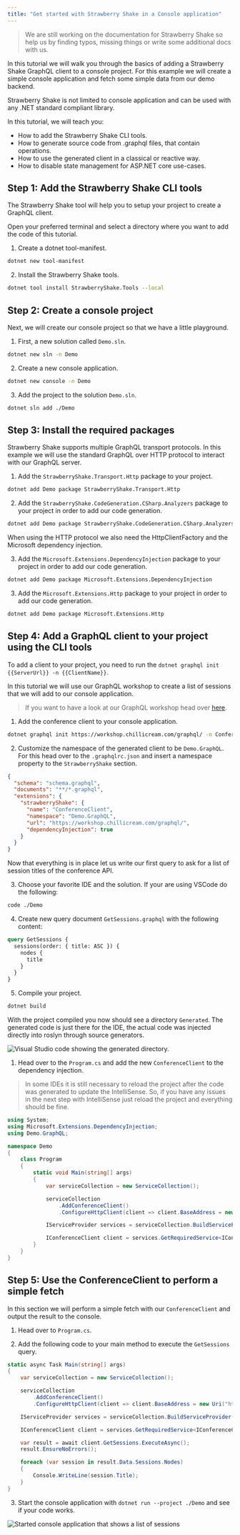 ```yaml
---
title: "Get started with Strawberry Shake in a Console application"
---
```


> We are still working on the documentation for Strawberry Shake so help us by finding typos, missing things or write some additional docs with us.

In this tutorial we will walk you through the basics of adding a Strawberry Shake GraphQL client to a console project. For this example we will create a simple console application and fetch some simple data from our demo backend.

Strawberry Shake is not limited to console application and can be used with any .NET standard compliant library.

In this tutorial, we will teach you:

- How to add the Strawberry Shake CLI tools.
- How to generate source code from .graphql files, that contain operations.
- How to use the generated client in a classical or reactive way.
- How to disable state management for ASP.NET core use-cases.

## Step 1: Add the Strawberry Shake CLI tools

The Strawberry Shake tool will help you to setup your project to create a GraphQL client.

Open your preferred terminal and select a directory where you want to add the code of this tutorial.

1. Create a dotnet tool-manifest.

```bash
dotnet new tool-manifest
```

2. Install the Strawberry Shake tools.

```bash
dotnet tool install StrawberryShake.Tools --local
```

## Step 2: Create a console project

Next, we will create our console project so that we have a little playground.

1. First, a new solution called `Demo.sln`.

```bash
dotnet new sln -n Demo
```

2. Create a new console application.

```bash
dotnet new console -n Demo
```

3. Add the project to the solution `Demo.sln`.

```bash
dotnet sln add ./Demo
```

## Step 3: Install the required packages

Strawberry Shake supports multiple GraphQL transport protocols. In this example we will use the standard GraphQL over HTTP protocol to interact with our GraphQL server.

1. Add the `StrawberryShake.Transport.Http` package to your project.

```bash
dotnet add Demo package StrawberryShake.Transport.Http
```

2. Add the `StrawberryShake.CodeGeneration.CSharp.Analyzers` package to your project in order to add our code generation.

```bash
dotnet add Demo package StrawberryShake.CodeGeneration.CSharp.Analyzers
```

When using the HTTP protocol we also need the HttpClientFactory and the Microsoft dependency injection.

3. Add the `Microsoft.Extensions.DependencyInjection` package to your project in order to add our code generation.

```bash
dotnet add Demo package Microsoft.Extensions.DependencyInjection
```

3. Add the `Microsoft.Extensions.Http` package to your project in order to add our code generation.

```bash
dotnet add Demo package Microsoft.Extensions.Http
```

## Step 4: Add a GraphQL client to your project using the CLI tools

To add a client to your project, you need to run the `dotnet graphql init {{ServerUrl}} -n {{ClientName}}`.

In this tutorial we will use our GraphQL workshop to create a list of sessions that we will add to our console application.

> If you want to have a look at our GraphQL workshop head over [here](https://github.com/ChilliCream/graphql-workshop).

1. Add the conference client to your console application.

```bash
dotnet graphql init https://workshop.chillicream.com/graphql/ -n ConferenceClient -p ./Demo
```

2. Customize the namespace of the generated client to be `Demo.GraphQL`. For this head over to the `.graphqlrc.json` and insert a namespace property to the `StrawberryShake` section.

```json
{
  "schema": "schema.graphql",
  "documents": "**/*.graphql",
  "extensions": {
    "strawberryShake": {
      "name": "ConferenceClient",
      "namespace": "Demo.GraphQL",
      "url": "https://workshop.chillicream.com/graphql/",
      "dependencyInjection": true
    }
  }
}
```

Now that everything is in place let us write our first query to ask for a list of session titles of the conference API.

3. Choose your favorite IDE and the solution. If your are using VSCode do the following:

```bash
code ./Demo
```

4. Create new query document `GetSessions.graphql` with the following content:

```graphql
query GetSessions {
  sessions(order: { title: ASC }) {
    nodes {
      title
    }
  }
}
```

5. Compile your project.

```bash
dotnet build
```

With the project compiled you now should see a directory `Generated`. The generated code is just there for the IDE, the actual code was injected directly into roslyn through source generators.

![Visual Studio code showing the generated directory.](../../shared/berry_console_generated.png)

1. Head over to the `Program.cs` and add the new `ConferenceClient` to the dependency injection.

> In some IDEs it is still necessary to reload the project after the code was generated to update the IntelliSense. So, if you have any issues in the next step with IntelliSense just reload the project and everything should be fine.

```csharp
using System;
using Microsoft.Extensions.DependencyInjection;
using Demo.GraphQL;

namespace Demo
{
    class Program
    {
        static void Main(string[] args)
        {
            var serviceCollection = new ServiceCollection();

            serviceCollection
                .AddConferenceClient()
                .ConfigureHttpClient(client => client.BaseAddress = new Uri("https://workshop.chillicream.com/graphql"));

            IServiceProvider services = serviceCollection.BuildServiceProvider();

            IConferenceClient client = services.GetRequiredService<IConferenceClient>();
        }
    }
}
```

## Step 5: Use the ConferenceClient to perform a simple fetch

In this section we will perform a simple fetch with our `ConferenceClient` and output the result to the console.

1. Head over to `Program.cs`.

2. Add the following code to your main method to execute the `GetSessions` query.

```csharp
static async Task Main(string[] args)
{
    var serviceCollection = new ServiceCollection();

    serviceCollection
        .AddConferenceClient()
        .ConfigureHttpClient(client => client.BaseAddress = new Uri("https://workshop.chillicream.com/graphql"));

    IServiceProvider services = serviceCollection.BuildServiceProvider();

    IConferenceClient client = services.GetRequiredService<IConferenceClient>();

    var result = await client.GetSessions.ExecuteAsync();
    result.EnsureNoErrors();

    foreach (var session in result.Data.Sessions.Nodes)
    {
        Console.WriteLine(session.Title);
    }
}
```

3. Start the console application with `dotnet run --project ./Demo` and see if your code works.

![Started console application that shows a list of sessions](../../shared/berry_console_session_list.png)
